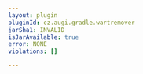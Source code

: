 ```yaml
---
layout: plugin
pluginId: cz.augi.gradle.wartremover
jarSha1: INVALID
isJarAvailable: true
error: NONE
violations: []

---
```

